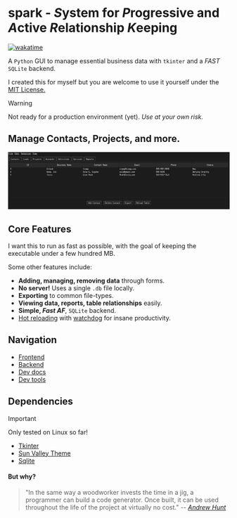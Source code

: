 
# spark - *S*ystem for *P*rogressive and *A*ctive *R*elationship *K*eeping

[![wakatime](https://wakatime.com/badge/user/2156ce13-ae9d-4c0e-a543-89b2bddcd2f6/project/5ede5fcd-c567-4543-9b11-5abcf126f720.svg)](https://wakatime.com/badge/user/2156ce13-ae9d-4c0e-a543-89b2bddcd2f6/project/5ede5fcd-c567-4543-9b11-5abcf126f720)

A `Python` GUI to manage essential business data with `tkinter` and a *FAST* `SQLite` backend.

I created this for myself but you are welcome to use it yourself under the [MIT License.](LICENSE)

> [!WARNING]  
> Not ready for a production environment (yet). *Use at your own risk.*

## Manage Contacts, Projects, and more.
![](https://github.com/Sieep-Coding/pyt/blob/main/assets/image.png)

## Core Features
I want this to run as fast as possible, with the goal of keeping the executable under a few hundred MB.

Some other features include:
- **Adding, managing, removing data** through forms.
- **No server!** Uses a single `.db` file locally. 
- **Exporting** to common file-types.
- **Viewing data, reports, table relationships** easily.
- **Simple, *Fast AF***, `SQLite` backend.
- [Hot reloading](hot_reload.py) with [watchdog](https://pypi.org/project/watchdog/) for insane productivity.

## Navigation
- [Frontend](frontend/gui.py)
- [Backend](backend/database.py)
- [Dev docs](docs/DEVTOOLS.md)
- [Dev tools](makefile)

## Dependencies

> [!IMPORTANT]  
> Only tested on Linux so far!

- [Tkinter](https://docs.python.org/3/library/tkinter.html)
- [Sun Valley Theme](https://github.com/rdbende/Sun-Valley-ttk-theme/tree/main)
- [Sqlite](https://www.sqlite.org/)

#### But why?
> "In the same way a woodworker invests the time in a jig, a programmer can build a code generator. 
> Once built, it can be used throughout the life of the project at virtually no cost."
> -- [*Andrew Hunt*](https://en.wikipedia.org/wiki/Andy_Hunt_(author))